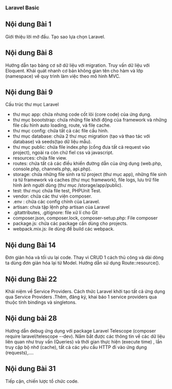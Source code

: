 ### Laravel Basic

## Nội dung Bài 1
Giới thiệu lời mở đầu. Tạo sao lựa chọn Laravel.

## Nội dung Bài 8
Hướng dẫn tạo bảng cơ sở dữ liệu với migration. Truy vấn dữ liệu với Eloquent. Khái quát nhanh cơ bản không gian tên cho hàm và lớp (namespace) về quy trình làm việc theo mô hình MVC.

## Nội dung Bài 9
Cấu trúc thư mục Laravel
- thư mục app: chứa nhưng code cốt lõi (core code) của ứng dụng.
- thư mục boootstrap: chứa những file khởi động của framework và những file cấu hình auto loading, route, và file cache.
- thư mục config: chứa tất cả các file cấu hình.
- thư mục database: chứa 2 thư mục migration (tạo và thao tác với database) và seeds(tạo dữ liệu mẫu).
- thư mục public: chứa file index.php (cổng đưa tất cả request vào project), ngoài ra còn chứ fiel css và javascript.
- resources: chứa file view.
- routes: chứa tất cả các điều khiển đường dẫn của ứng dụng (web.php, console.php, channels.php, api.php).
- storage: chứa những file sinh ra từ project (thư mục app), những file sinh ra từ framework và caches (thư mục framework), file logs, lưu trữ file hình ảnh người dùng (thư mục /storage/app/public).
- test: thư mục chứa file test, PHPUnit Test.
- vendor: chứa các thư viện composer.
- .env : chứa các config chính của Laravel.
- artisan: chưa tập lệnh php artisan của Laravel
- .gitattributes, .gitignore: file xử lí cho Git
- composer.json, composer.lock, composer-setup.php: File composer
- package.js: chứa các package cần dùng cho projects.
- webpack.mix.js: ile dùng để build các webpack.

## Nội dung Bài 14
Đơn giản hóa và tối ưu lại code. Thay vì CRUD 1 cách thủ công và dài dòng ta dùng đơn giản hóa lại từ Model. Hướng dẫn sử dụng Route::resource().

## Nội dung Bài 22
Khái niệm về Service Providers. Cách thức Laravel khởi tạo tất cả ứng dụng qua Service Providers .Thêm, đăng ký, khai báo 1 service providers qua thuộc tính bindings và singletons.

## Nội dung bài 28
Hướng dẫn debug ứng dụng với package Laravel Telescope (composer require laravel/telescope --dev). Nắm bắt được các thông tin về các dữ liệu liên quan như truy vấn (Queries) và thời gian thực hiện (execute time) , lần truy cập bộ nhớ (cache), tất cả các yêu cầu HTTP đi vào ứng dụng (requests),....

## Nội dung Bài 31
   Tiếp cận, chiến lược tổ chức code.  


